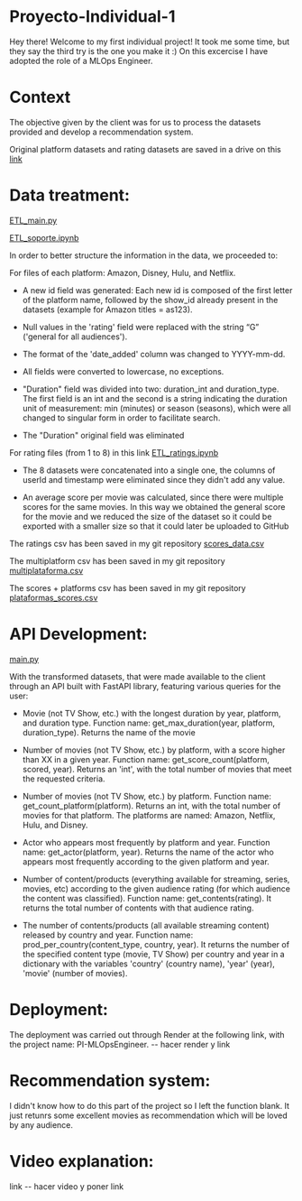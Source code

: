 # Proyecto-Individual-1
Hey there! Welcome to my first individual project! It took me some time, but they say the third try is the one you make it :) On this excercise I have adopted the role of a MLOps Engineer.

# Context
The objective given by the client was for us to process the datasets provided and develop a recommendation system.

Original platform datasets and rating datasets are saved in a drive on this <a href="https://drive.google.com/drive/folders/1oPQRbG3WkTkk8uIAiQF7f6PKOc1CPRxI?usp=share_link" rel="nofollow">link</a>

# Data treatment:
[ETL_main.py](https://github.com/josefinaloyola/Proyecto-Individual-1/blob/main/ETL_main.py)

[ETL_soporte.ipynb](https://github.com/josefinaloyola/Proyecto-Individual-1/blob/main/ETL_soporte.ipynb)

In order to better structure the information in the data, we proceeded to:

For files of each platform: Amazon, Disney, Hulu, and Netflix.

* A new id field was generated: Each new id is composed of the first letter of the platform name, followed by the show_id already present in the datasets (example for Amazon titles = as123).

* Null values in the 'rating' field were replaced with the string “G” ('general for all audiences').

* The format of the 'date_added' column was changed to YYYY-mm-dd.

* All fields were converted to lowercase, no exceptions.

* "Duration" field was divided into two: duration_int and duration_type. The first field is an int and the second is a string indicating the duration unit of measurement: min (minutes) or season (seasons), which were all changed to singular form in order to facilitate search.

* The "Duration" original field was eliminated

For rating files (from 1 to 8) in this link [ETL_ratings.ipynb](https://github.com/josefinaloyola/Proyecto-Individual-1/blob/main/ETL_ratings.ipynb)

* The 8 datasets were concatenated into a single one, the columns of userId and timestamp were eliminated since they didn't add any value. 

* An average score per movie was calculated, since there were multiple scores for the same movies. In this way we obtained the general score for the movie and we reduced the size of the dataset so it could be exported with a smaller size so that it could later be uploaded to GitHub 

The ratings csv has been saved in my git repository [scores_data.csv](https://github.com/josefinaloyola/Proyecto-Individual-1/blob/main/scores_data.csv)

The multiplatform csv has been saved in my git repository [multiplataforma.csv](https://github.com/josefinaloyola/Proyecto-Individual-1/blob/main/multiplataforma.csv)

The scores + platforms csv has been saved in my git repository [plataformas_scores.csv](https://raw.githubusercontent.com/josefinaloyola/Proyecto-Individual-1/main/plataformas_scores.csv)

# API Development:
[main.py](https://github.com/josefinaloyola/Proyecto-Individual-1/blob/main/main.py)

With the transformed datasets, that were made available to the client through an API built with FastAPI library, featuring various queries for the user:

* Movie (not TV Show, etc.) with the longest duration by year, platform, and duration type. Function name: get_max_duration(year, platform, duration_type). Returns the name of the movie

* Number of movies (not TV Show, etc.) by platform, with a score higher than XX in a given year. Function name: get_score_count(platform, scored, year). Returns an 'int', with the total number of movies that meet the requested criteria.

* Number of movies (not TV Show, etc.) by platform. Function name: get_count_platform(platform). Returns an int, with the total number of movies for that platform. The platforms are named: Amazon, Netflix, Hulu, and Disney.

* Actor who appears most frequently by platform and year. Function name: get_actor(platform, year). Returns the name of the actor who appears most frequently according to the given platform and year.

* Number of content/products (everything available for streaming, series, movies, etc) according to the given audience rating (for which audience the content was classified). Function name: get_contents(rating). It returns the total number of contents with that audience rating.

* The number of contents/products (all available streaming content) released by country and year. Function name: prod_per_country(content_type, country, year). It returns the number of the specified content type (movie, TV Show) per country and year in a dictionary with the variables 'country' (country name), 'year' (year), 'movie' (number of movies).

# Deployment:
The deployment was carried out through Render at the following link, with the project name: PI-MLOpsEngineer. -- hacer render y link

# Recommendation system:

I didn't know how to do this part of the project so I left the function blank. It just retunrs some excellent movies as recommendation which will be loved by any audience.


# Video explanation:
link -- hacer video y poner link
